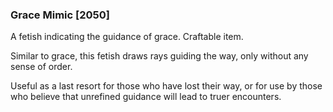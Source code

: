 ### Grace Mimic [2050]

A fetish indicating the guidance of grace. Craftable item.

Similar to grace, this fetish draws rays guiding the way, only without any sense of order.

Useful as a last resort for those who have lost their way, or for use by those who believe that unrefined guidance will lead to truer encounters.